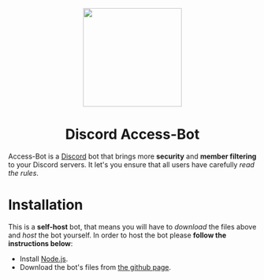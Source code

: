 <div align="center">
  
  <img src="https://i.imgur.com/5fjov9a.png" width="200" height="200">
  <h1>Discord Access-Bot</h1>
  
</div>

<p>Access-Bot is a <a href="https://discord.com">Discord</a> bot that brings more <b>security</b> and <b>member filtering</b> to your Discord servers. It let's you ensure that all users have carefully <i>read the rules</i>.</p>

# Installation
This is a **self-host** bot, that means you will have to *download* the files above and *host* the bot yourself. In order to host the bot please **follow the instructions below**:
<ul>
  <li>Install <a href="https://nodejs.org">Node.js</a>.</li>
  <li>Download the bot's files from <a href="https://github.com/Jake8655/Access-Bot">the github page</a>.</li>
</ul>
